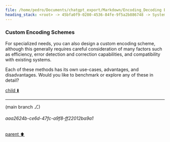 ```yaml
---
file: /home/pedro/Documents/chatgpt_export/Markdown/Encoding_Decoding Benchmark Results.md
heading_stack: <root> -> 45bfa0f9-0280-4536-84fe-9f5a2b886748 -> System -> 6e6dc52e-87cd-443f-8455-8f3b2627c1a5 -> System -> aaa2d7d6-5705-4351-a4b5-6ac5b9bb328d -> User -> 2fb2df16-e3b9-43e8-b679-167cac98874e -> Assistant -> 99cabd56-53c1-4d29-95a7-64a236319ddf -> Tool -> 6e23f93f-78cb-4931-95c5-1a03ade96cc2 -> Assistant -> 6417ee72-c53a-491c-b535-4ee25c0edae1 -> Tool -> 196bf9c5-4a6e-4346-8dee-a0640c7dc5c2 -> Assistant -> aaa2ab41-acb8-41a3-b1d0-b8ec666f58a5 -> User -> e26c263d-ac9c-47fd-aa9a-583f3b0038e7 -> Assistant -> URL Encoding (Percent Encoding) -> HTML Entity Encoding -> Quoted-Printable -> Uuencoding -> Ascii85 -> BinHex -> yEnc -> MIME Encoding -> Custom Encoding Schemes
---
```

### Custom Encoding Schemes
For specialized needs, you can also design a custom encoding scheme, although this generally requires careful consideration of many factors such as efficiency, error detection and correction capabilities, and compatibility with existing systems.

Each of these methods has its own use-cases, advantages, and disadvantages. Would you like to benchmark or explore any of these in detail?

[child ⬇️](#aaa2624b-ce6d-47fc-a9f8-ff22012ba9a1)

---

(main branch ⎇)
###### aaa2624b-ce6d-47fc-a9f8-ff22012ba9a1
[parent ⬆️](#e26c263d-ac9c-47fd-aa9a-583f3b0038e7)
